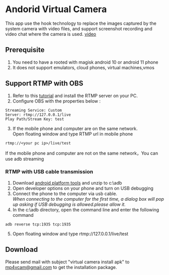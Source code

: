 # Andorid Virtual Camera
This app use the hook technology to replace the images captured by the system camera with video files, 
and support screenshot recording and video chat where the camera is used.
[video](https://xnxj.xyz)


## Prerequisite
1. You need to have a rooted with magisk android 10 or android 11 phone
2. It does not support emulators, cloud phones, virtual machines,vmos


## Support RTMP with OBS
1. Refer to this [tutorial](https://obsproject.com/forum/resources/how-to-set-up-your-own-private-rtmfp-server-using-monaserver.153/) and install the RTMP server on your PC.  <br>
2. Configure OBS with the properties below :
```
Streaming Service: Custom
Server: rtmp://127.0.0.1/live
Play Path/Stream Key: test
```
3. If the mobile phone and computer are  on the same network.<br/>Open floating window and type RTMP url in mobile phone
```
rtmp://<your pc ip>/live/test
```

If the mobile phone and computer are not on the same network，You can use adb streaming
### RTMP with USB cable transmission

1. Download [android platform tools](https://developer.android.com/tools/releases/platform-tools) and unzip to c:\adb
2. Open developer options on your phone and turn on USB debugging
3. Connect the phone to the computer via usb cable.<br/>
*When connecting to the computer for the first time, a dialog box will pop up asking if USB debugging is allowed.please allow it.*
4. In the c:\adb directory, open the command line and enter the following command
```
adb reverse tcp:1935 tcp:1935
```
5. Open floating window and type rtmp://127.0.0.1/live/test


## Download 
Please send mail with subject "virtual camera install apk" to mp4vcam@gmail.com to get the installation package.


